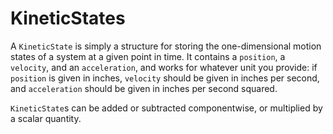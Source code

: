 # KineticStates

A `KineticState` is simply a structure for storing the one-dimensional motion states of a system at a given point in time.
It contains a `position`, a `velocity`, and an `acceleration`, and works for whatever unit you provide:
if `position` is given in inches, `velocity` should be given in inches per second, 
and `acceleration` should be given in inches per second squared.

`KineticState`s can be added or subtracted componentwise, or multiplied by a scalar quantity.